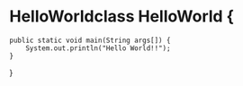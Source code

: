 # HelloWorldclass HelloWorld {
    public static void main(String args[]) {
        System.out.println("Hello World!!");
    }
}
